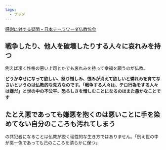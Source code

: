 ```yaml
---
tags:
  - ブッダ
---
```

[感謝に対する疑問 - 日本テーラワーダ仏教協会](https://j-theravada.com/dhamma/q&a/qahp59/)

## 戦争したり、他人を破壊したりする人々に哀れみを持つ

例えば凄く性格の悪い上司とかでも哀れみを持って幸福を願うのが仏教。

**どうか幸せになって欲しい、怒り憎しみ、恨みが消えて欲しいと憐れみを育てなさいというのは仏教的な見方なのです。「戦争する人々は、テロ行為をする人々は嫌だ」と世の中の不公平、恐ろしさを憎しむことになるのはまた愚かなことです**

## たとえ悪であっても嫌悪を抱くのは悪いことに手を染めてない自分のこころも汚れてしまう

の共犯者になることは仏教が説く理性的な生き方ではありません。「例え世の中が悪一色であっても己のこころを清らかに保つ」

